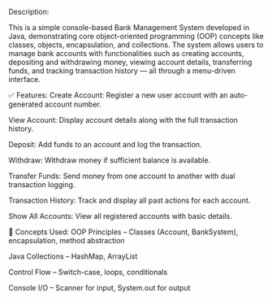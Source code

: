 Description:

This is a simple console-based Bank Management System developed in Java, demonstrating core object-oriented programming (OOP) concepts like classes, objects, encapsulation, and collections. The system allows users to manage bank accounts with functionalities such as creating accounts, depositing and withdrawing money, viewing account details, transferring funds, and tracking transaction history — all through a menu-driven interface.

✅ Features:
Create Account: Register a new user account with an auto-generated account number.

View Account: Display account details along with the full transaction history.

Deposit: Add funds to an account and log the transaction.

Withdraw: Withdraw money if sufficient balance is available.

Transfer Funds: Send money from one account to another with dual transaction logging.

Transaction History: Track and display all past actions for each account.

Show All Accounts: View all registered accounts with basic details.

🧠 Concepts Used:
OOP Principles – Classes (Account, BankSystem), encapsulation, method abstraction

Java Collections – HashMap, ArrayList

Control Flow – Switch-case, loops, conditionals

Console I/O – Scanner for input, System.out for output

